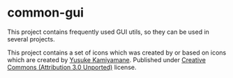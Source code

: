 # common-gui
This project contains frequently used GUI utils, so they can be used in several projects.

This project contains a set of icons which was created by or based on icons which are created by
[Yusuke Kamiyamane](http://p.yusukekamiyamane.com/ "Yusuke Kamiyamanes website"). Published under 
[Creative Commons (Attribution 3.0 Unported)](http://creativecommons.org/licenses/by/3.0/deed.en) license.